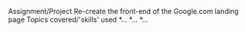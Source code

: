 Assignment/Project
	Re-create the front-end of the Google.com landing page
Topics covered/'skills' used
	*...
	*...
	*...
